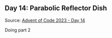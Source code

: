 
## Day 14: Parabolic Reflector Dish

Source: [Advent of Code 2023 - Day 14](https://adventofcode.com/2023/day/14)

Doing part 2

